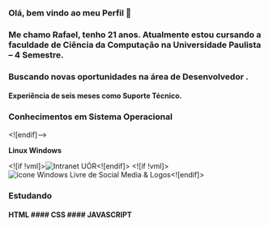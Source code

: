 ### Olá, bem vindo ao meu Perfil 👋
### Me chamo Rafael, tenho 21 anos. Atualmente estou cursando a faculdade de Ciência da Computação na Universidade Paulista – 4 Semestre. 
### Buscando novas oportunidades na área de Desenvolvedor . 

#### Experiência de seis meses como Suporte Técnico. 

### Conhecimentos em Sistema Operacional

<![endif]-->

**Linux Windows**

<![if !vml]>![Intranet UÓR](file:///C:\Users\Rafael\AppData\Local\Temp\msohtmlclip1\01\clip_image002.jpg)<![endif]>  <![if !vml]>![ícone Windows Livre de Social Media & Logos](file:///C:\Users\Rafael\AppData\Local\Temp\msohtmlclip1\01\clip_image004.jpg)<![endif]>
                       


### Estudando 

#### HTML #### CSS #### JAVASCRIPT 
